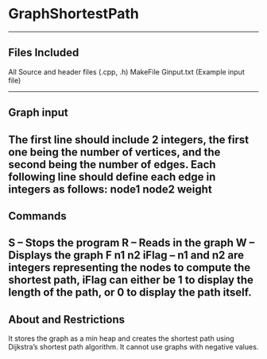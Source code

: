 # GraphShortestPath
 ------------------
 Files Included
 ------------------
 All Source and header files (.cpp, .h)
 MakeFile
 Ginput.txt (Example input file)
 
 ------------------
 Graph input
 ------------------
The first line should include 2 integers, the first one being the number of vertices, and the second being the number of edges. Each following line should define each edge in integers as follows: node1 node2 weight
  ------------------
 Commands
 ------------------
S – Stops the program
R – Reads in the graph
W – Displays the graph
F n1 n2 iFlag – n1 and n2 are integers representing the nodes to compute the shortest path, iFlag can either be 1 to display the length of the path, or 0 to display the path itself.
  ------------------
 About and Restrictions
  ------------------
It stores the graph as a min heap and creates the shortest path using Dijkstra’s shortest path algorithm. 
It cannot use graphs with negative values.


